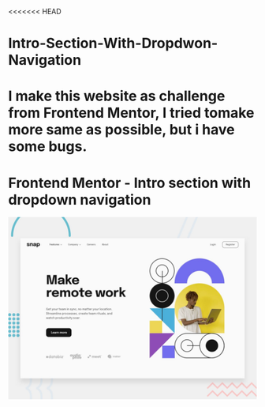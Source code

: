 <<<<<<< HEAD
# Intro-Section-With-Dropdwon-Navigation
I make this website as challenge from Frontend Mentor, I tried  tomake more same as possible, but i have some bugs.
=======
# Frontend Mentor - Intro section with dropdown navigation

![Design preview for the Intro section with dropdown navigation coding challenge](./design/desktop-preview.jpg)
